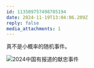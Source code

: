 ```yaml
---
id: 113509757498705194
date: 2024-11-19T13:04:06.209Z
reply: false
media_attachments: 1
---
```


真不是小概率的随机事件。

![2024中国有报道的献忠事件](https://files.e5n.cc/media_attachments/files/113/509/755/318/549/902/original/b3145ad56b7dabe7.jpg)
